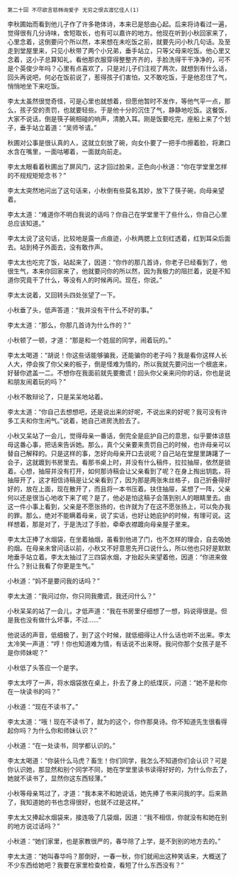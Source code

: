     第二十回 不尽欲言慈帏询爱子 无穷之恨古渡忆佳人(1) 

   李秋圃始而看到他儿子作了许多艳体诗，本来已是怒由心起。后来将诗看过一遍，觉得很有几分诗味，舍短取长，也有可以嘉许的地方。他现在听到小秋回家来了，心里念着，这倒要问个所以然，本来想在未吃饭之前，就要先问小秋几句话。及至走到堂屋里来，只见小秋带了两个小兄弟，垂手站立，只等父母来吃饭。他心里又念着，这小子总算知礼，看他那衣服穿得整整齐齐的，手脸洗得干干净净的，可不是个英俊少年吗？心里有点喜欢了，只是对儿子们注视了两次，就想到有什么话，回头再说吧，何必在饭前说了，惹得孩子们害怕，又不敢吃饭，于是他忍住了气，悄悄地坐下来吃饭。

   李太太虽然很觉奇怪，可是心里也就想着，但愿他暂时不发作，等他气平一点，那么，孩子受的责罚，也就要轻些。于是他十分的沉住了气，静静地吃饭。这餐饭，大家不说话，倒是筷子碗相碰的响声，清脆入耳。刚是饭要吃完，座船上来了个划子，垂手站立着道：“吴师爷请。”

   秋圃对公事是很认真的人，这就立刻放了碗，向女仆要了一把手巾擦着脸，将漱口水含在嘴里，一面咕嘟着，一面就向前走。

   李太太眼看着秋圃出了屏风门，这才回过脸来，正色向小秋道：“你在学堂里怎样的不规规矩矩念书？”

   李太太突然地问出了这句话来，小秋倒有些莫名其妙，放下了筷子碗，向母亲望着。

   李太太道：“难道你不明白我说的话吗？你自己在学堂里干了些什么，你自己心里总应该知道。”

   李太太说了这句话，比较地是露一点痕迹，小秋两腮上立刻红透着，红到耳朵后面去。站到椅子外面去，没有敢作声。

   李太太也吃完了饭，站起来了，因道：“你作的那几首诗，你老子已经看到了，他很生气，本来你回家来了，他就要问你的所以然，因为我极力的阻拦着，说是不知道你究竟干了什么，等没有人的时候再问。现在，你说。”

   李太太说着，又回转头四处张望了一下。

   小秋垂了头，低声答道：“我并没有干什么不好的事。”

   李太太道：“那么，你那几首诗为什么作的？”

   小秋顿了一顿，才道：“那是和一个姓屈的同学，闹着玩的。”

   李太太喝道：“胡说！你这些话能够骗我，还能骗你的老子吗？我是看你这样人长人大，停会挨了你父亲的板子，倒是怪难为情的，所以我就先要问出一个根底来，好替你遮盖一二。不想你在我面前就先要撒谎！回头你父亲来问你的话，你也是说和朋友闹着玩的吗？”

   小秋不敢辩论了，只是呆呆地站着。

   李太太道：“你自己去想想吧，还是说出来的好呢，不说出来的好呢？我可没有许多工夫和你生闲气。”说着，她自己进房洗脸去了。

   小秋又呆站了一会儿，觉得母亲一番话，倒完全是庇护自己的意思，似乎要体谅慈母这番心事，把话来告诉她。那么，真个父亲要来责罚自己的时候，也许母亲可以替自己解释的。只是这样的事，怎好向母亲开口去说呢？自己站在堂屋里踌躇了一会子，这就踱到书房里去。看那书桌上时，并没有什么稿件，拉拉抽屉，依然是锁着。心想，抽屉并没有打开，如何那诗稿会让父亲看到了呢？在身上掏出钥匙，将抽屉开了，这才相信诗稿是让父亲看到了，因为那是两张朱丝格子，自己折叠得好好的，放在上面，现在散开了，而且将一本书压着。扶住抽屉，呆想了一阵，父亲何以还是很当心地收下来了呢？是了，他必是怕这稿子会落到别人的眼睛里去。由这一件小事上看到，父亲是不愿张扬的，也许就为了在这不愿张扬上，可以免办我的罪。那么，绝对不能瞒着母亲，说了实话，也好让她庇护的时候，有理可说。这样想着，那是对了，于是洗过了手脸，牵牵衣襟踱向母亲屋子里来。

   李太太正捧了水烟袋，在坐着抽烟，虽看到他进了门，也不怎样的理会，自去吸她的烟。在母亲未曾问话以前，小秋又不好意思先开口说什么，所以他也只好是默默地垂手站立着。李太太抽过了三四袋水烟，才抬起头来望着他，因道：“你进来做什么？别让我看了你更是生气。”

   小秋道：“妈不是要问我的话吗？”

   李太太道：“我问过你，你只同我撒谎，我还问什么？”

   小秋呆呆的站了一会儿，才低声道：“我在书房里仔细想了一想，妈说得很是。但是我也没有做什么坏事，不过……”

   他说话的声音，低细极了，到了这个时候，就低细得让人什么话也听不出来。李太太冷笑一声道：“哼！你也知道难为情，有话说不出来呀。我问你那个女孩子是不是你师妹呢？”

   小秋低了头答应一个是字。

   李太太哼了一声，将水烟袋放在桌上，扑去了身上的纸煤灰，问道：“她不是和你在一块读书的吗？”

   小秋道：“现在不读书了。”

   李太太道：“哦！现在不读书了，就为的这个，你作那臭诗。你不知道先生很看得起你吗？为什么你和师妹认识？”

   小秋道：“在一处读书，同学都认识的。”

   李太太喝道：“你装什么马虎？畜生！你们同学，我怎么不知道你们会认识？可是你认识她，那显然和别个同学不同，她在学堂里读书读得好好的，为什么你去了，她就不读书了，显然你这东西轻薄。”

   小秋等母亲骂过了，才道：“我本来不和她说话，她先捧了书来问我的字。后来熟了，我知道她的书也念得很好，也就不过是这样。”

   李太太又捧起水烟袋来，接连吸了几袋烟，因道：“我不相信，你就没有和她在别的地方说过话吗？”

   小秋道：“她们家里，也是家教很严的，春华除了上学，是不到别的地方去的。”

   李太太道：“她叫春华吗？那倒好，一春一秋，你们就闹出这种笑话来，大概送了不少东西给她吧？我要在家里检查检查，看短了什么东西没有？”


